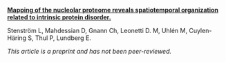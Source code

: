 [**Mapping of the nucleolar proteome reveals spatiotemporal organization related to intrinsic protein disorder.**](https://www.biorxiv.org/content/10.1101/2020.01.30.923003v2)

Stenström L, Mahdessian D, Gnann Ch, Leonetti D. M,  Uhlén M, Cuylen-Häring S, Thul P, Lundberg E.

*This article is a preprint and has not been peer-reviewed.*
